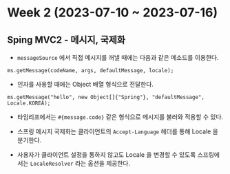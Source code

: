 # Week 2 (2023-07-10 ~ 2023-07-16)

## Sping MVC2 - 메시지, 국제화

- `messageSource` 에서 직접 메시지를 꺼낼 때에는 다음과 같은 메소드를 이용한다.
```
ms.getMessage(codeName, args, defaultMessage, locale);
```

- 인자를 사용할 때에는 Object 배열 형식으로 전달한다.
```
ms.getMessage("hello", new Object[]{"Spring"}, "defaultMessage", Locale.KOREA);
```

- 타임리프에서는 `#{message.code}` 같은 형식으로 메시지를 불러와 적용할 수 있다.

- 스프링 메시지 국제화는 클라이언트의 `Accept-Language` 헤더를 통해 Locale 을 분기한다.

- 사용자가 클라이언트 설정을 통하지 않고도 Locale 을 변경할 수 있도록 스프링에서는 `LocaleResolver` 라는 옵션을 제공한다.



